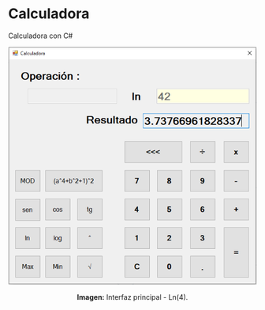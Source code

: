 # Calculadora
Calculadora con C#

<div align="center">
<img src="media/interfaz-principal.png">
<p><strong>Imagen:</strong> Interfaz principal - Ln(4).</p>
</div>
